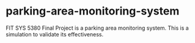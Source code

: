 # parking-area-monitoring-system
FIT SYS 5380 Final Project is a parking area monitoring system.  This is a simulation to validate its effectiveness.
